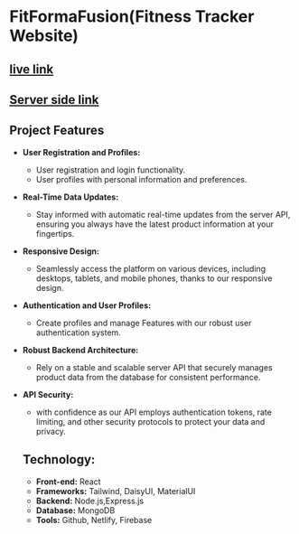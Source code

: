 # FitFormaFusion(Fitness Tracker Website)

## [ live link](https://scintillating-sprite-a0bad8.netlify.app)

## [Server side link](https://github.com/seyam14/FitFormaFusion-ServerSide)

##  Project Features

- **User Registration and Profiles:**
  - User registration and login functionality.
  - User profiles with personal information and preferences.

- **Real-Time Data Updates:**
  - Stay informed with automatic real-time updates from the server API, ensuring you always have the latest product information at your fingertips.

- **Responsive Design:**
  - Seamlessly access the platform on various devices, including desktops, tablets, and mobile phones, thanks to our responsive design.

- **Authentication and User Profiles:**
  - Create profiles and manage Features with our robust user authentication system.

- **Robust Backend Architecture:**
  - Rely on a stable and scalable server API that securely manages product data from the database for consistent performance.

- **API Security:**
  -  with confidence as our API employs authentication tokens, rate limiting, and other security protocols to protect your data and privacy.

  ## Technology:

    - **Front-end:** React
    - **Frameworks:** Tailwind, DaisyUI, MaterialUI
    - **Backend:**  Node.js,Express.js
    - **Database:**  MongoDB
    - **Tools:**  Github, Netlify, Firebase 
